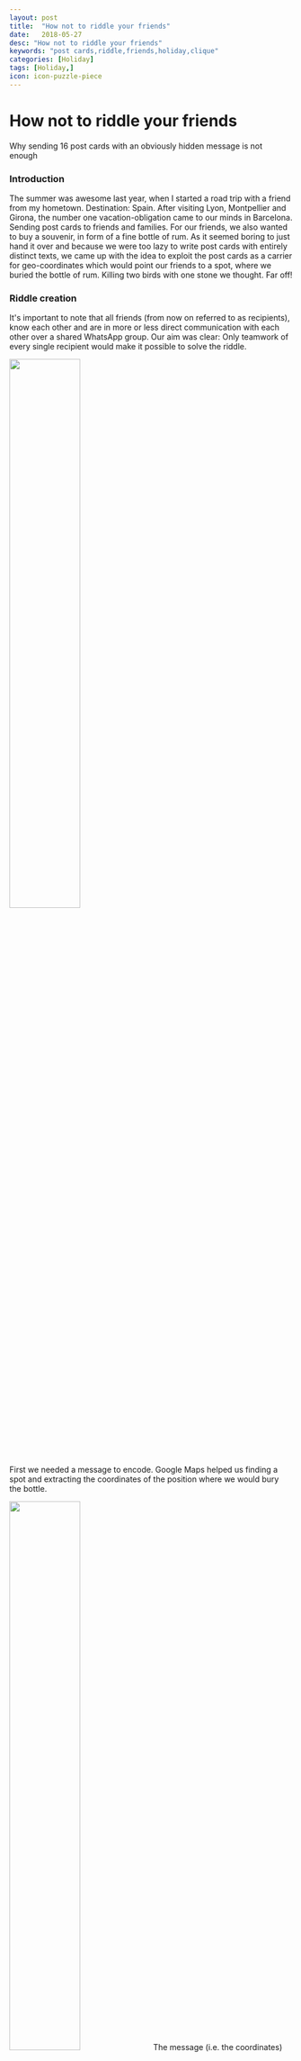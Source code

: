 ```yaml
---
layout: post
title:  "How not to riddle your friends"
date:   2018-05-27
desc: "How not to riddle your friends"
keywords: "post cards,riddle,friends,holiday,clique"
categories: [Holiday]
tags: [Holiday,]
icon: icon-puzzle-piece
---
```


How not to riddle your friends
==============================

Why sending 16 post cards with an obviously hidden message is not enough

### Introduction

The summer was awesome last year, when I started a road trip with a friend from my hometown. Destination: Spain. After visiting Lyon, Montpellier and Girona, the number one vacation-obligation came to our minds in Barcelona. Sending post cards to friends and families. For our friends, we also wanted to buy a souvenir, in form of a fine bottle of rum. As it seemed boring to just hand it over and because we were too lazy to write post cards with entirely distinct texts, we came up with the idea to exploit the post cards as a carrier for geo-coordinates which would point our friends to a spot, where we buried the bottle of rum. Killing two birds with one stone we thought. Far off!

### Riddle creation

It's important to note that all friends (from now on referred to as recipients), know each other and are in more or less direct communication with each other over a shared WhatsApp group. Our aim was clear: Only teamwork of every single recipient would make it possible to solve the riddle.

<img src="{{ site.img_path }}/postcards/maps.jpg" width="50%">

First we needed a message to encode. Google Maps helped us finding a spot and extracting the coordinates of the position where we would bury the bottle.

<img src="{{ site.img_path }}/postcards/table.jpg" width="50%">
The message (i.e. the coordinates) was encoded like this: The string of characters was split into 16 chunks of similar lengths, 16 being the number of recipients. Each chunk was assigned to one recipient. The image above shows the assigned chunks. There was no way to find out how to concatenate these chunks again in order to retrieve the original message, so we arranged the post cards as a reconstructable chain. The required information for the chain order was encoded in the sender. Instead of writing our names at the bottoms of the post cards, we used the name of the recipient that corresponded to the previous chunk for each of the post cards.
This also functioned as another hint towards the recognition of the post cards as a riddle (it was known that some of the "senders" were not around Barcelona that time). See the green area for an example of this information in the image below. Notice, how we even failed to spell the name of the sender correctly, which was yet another hint in this specific post card. The image below also demonstrates the "frame" in which we embedded the chunk of information: We designed a very ordinary post card text, which contained one number that represented a temperature (see the red area). In the demonstrated example, a chunk of the coordinates is embedded that seems like a reasonable temperature. However, also unlogical temperatures like "04" or even the characters "°" and "'" occurred. The texts of all post cards matched with exception of the two marked areas in order to make it clear which parts of the postcard contained relevant information.

<img src="{{ site.img_path }}/postcards/postcard.jpg" width="50%">

### How to solve the riddle?

The way of decoding the message seems very hard without a manual, so here is how we thought it would get solved.

The key for solving the puzzle were the cards that contained irrational temperatures (5 degrees in summer in Barcelona) or just non-sense characters (e.g. Es hat zwar viel zu heiße ° Grad). The recipients of those cards needed to notice the oddness in the message and hence motivate the comparison of the post cards of different recipients (remember that all friends knew each other and all of them received weird post cards at the same time). After the comparison of two cards, it would become clear that only a very small part of the text differs. Getting to the conclusion, that the post cards contained some hidden information was the first part of the riddle. The second part was to decode the message.
Each post card contained two informations: one to two characters of the coordinates to uncover and the relative position of the characters with respect to the "sender". It was easy to identify the two varying characters, as the rest of the postcard was exactly the same so the only thing missing to solve the riddle was to realize that the characters needed to be concatenated in a certain order to retrieve the hidden message.
Once the post cards reached their destinations, the recipients already communicated and noticed that the transmitters were fake ("I didn't know you were in Barcelona" -> "I wasn't..."; "thank you for the post card, you recently sent" -> "me? I did not send any post card.."). In combination with the knowledge that the post cards contained a hidden message, it was necessary to identify the sender-recipient relationship as a chain that corresponded to the order of the characters in the hidden message. This was probably the hardest part of the riddle and it required someone to have knowledge about most of the postcards (for example by sharing images of the messages) in order to detect this hidden relationship.

### What happened

Nothing. Even after subsequently injecting more and more obvious hints into our circle of friends no one became interested in solving the riddle.

### Why it didn't work

Solving the riddle involved a sequence of combinatorial solving thoughts. It was not a hard problem but one that required a decent amount motivation of at least one person in combination with the cooperation of all involved recipients. Even though we anticipated, that most of our friends wouldn't care about the strange post cards (after all most post cards are written in a funny and more or less creative way), we relied on one of our friends especially and were sure he would question the oddness of the message and contact others in order to understand what was going on. He did not (he had a lot of other things going on during that time)
Concluding, it would have been better to provide more obvious clues, identifying the post cards as a riddle.
The second reason of failure was the motivation to solve the riddle. Once we told people that it's a riddle, still no one cared (which I am a bit disappointed about). It seems like we should have pointed out that there is a good bottle of booze to win and things might have gone differently.


Even though, the riddle ended as a disappointment, it was a lot of fun designing it and I'm looking forward to the next riddle I'll stumble upon. And now, GO AND FINALLY GET THAT FREAKIN BOTTLE!
